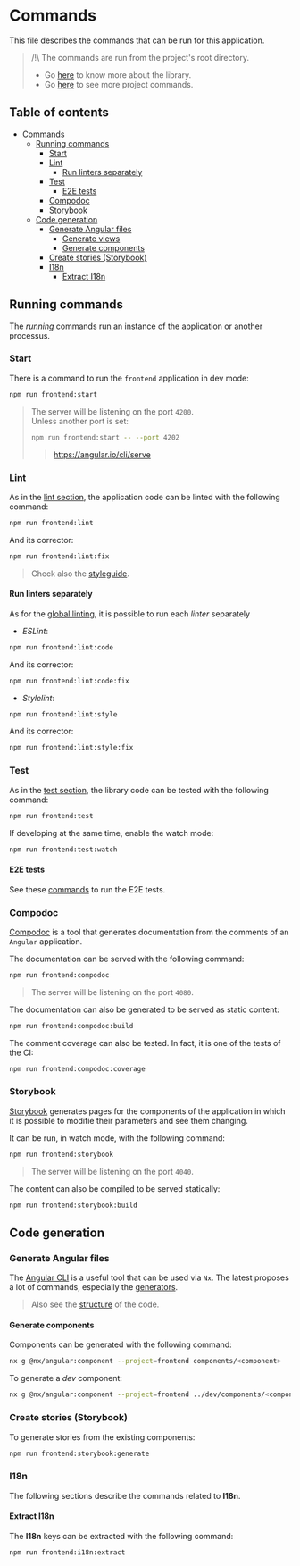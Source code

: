# Commands

This file describes the commands that can be run for this application.

> /!\ The commands are run from the project's root directory.
>
> - Go [here](../README.md) to know more about the library.
> - Go [here](../../../docs/commands.md) to see more project commands.

## Table of contents

<!-- TOC -->
- [Commands](#commands)
  - [Running commands](#running-commands)
    - [Start](#start)
    - [Lint](#lint)
      - [Run linters separately](#run-linters-separately)
    - [Test](#test)
      - [E2E tests](#e2e-tests)
    - [Compodoc](#compodoc)
    - [Storybook](#storybook)
  - [Code generation](#code-generation)
    - [Generate Angular files](#generate-angular-files)
      - [Generate views](#generate-views)
      - [Generate components](#generate-components)
    - [Create stories (Storybook)](#create-stories-storybook)
    - [I18n](#i18n)
      - [Extract I18n](#extract-i18n)
<!-- TOC -->

## Running commands

The _running_ commands run an instance of the application or another processus.

### Start

There is a command to run the `frontend` application in dev mode:

```bash
npm run frontend:start
```

> The server will be listening on the port `4200`.  
> Unless another port is set:
>
> ```bash
> npm run frontend:start -- --port 4202
> ```
>
> > <https://angular.io/cli/serve>

### Lint

As in the [lint section](../../../docs/commands.md#lint),
the application code can be linted with the following command:

```bash
npm run frontend:lint
```

And its corrector:

```bash
npm run frontend:lint:fix
```

> Check also the [styleguide](./styleguide.md).

#### Run linters separately

As for the [global linting](../../../docs/commands.md#lint),
it is possible to run each _linter_ separately

- _ESLint_:

```bash
npm run frontend:lint:code
```

And its corrector:

```bash
npm run frontend:lint:code:fix
```

- _Stylelint_:

```bash
npm run frontend:lint:style
```

And its corrector:

```bash
npm run frontend:lint:style:fix
```

### Test

As in the [test section](../../../docs/commands.md#test),
the library code can be tested with the following command:

```bash
npm run frontend:test
```

If developing at the same time, enable the watch mode:

```bash
npm run frontend:test:watch
```

#### E2E tests

See these [commands](../../frontend-e2e/docs/commands.md#tests) to run the E2E tests.

### Compodoc

[Compodoc](https://compodoc.app/) is a tool
that generates documentation from the comments of an `Angular` application.

The documentation can be served with the following command:

```bash
npm run frontend:compodoc
```

> The server will be listening on the port `4080`.

The documentation can also be generated to be served as static content:

```bash
npm run frontend:compodoc:build
```

The comment coverage can also be tested.
In fact, it is one of the tests of the CI:

```bash
npm run frontend:compodoc:coverage
```

### Storybook

[Storybook](https://storybook.js.org/) generates pages for the components of the application
in which it is possible to modifie their parameters and see them changing.

It can be run, in watch mode, with the following command:

```bash
npm run frontend:storybook
```

> The server will be listening on the port `4040`.

The content can also be compiled to be served statically:

```bash
npm run frontend:storybook:build
```

## Code generation

### Generate Angular files

The [Angular CLI](https://angular.io/cli) is a useful tool
that can be used via `Nx`.
The latest proposes a lot of commands,
especially the [generators](https://nx.dev/packages/angular/generators).

> Also see the [structure](./styleguide.md#structure) of the code.

#### Generate components

Components can be generated with the following command:

```bash
nx g @nx/angular:component --project=frontend components/<component>
```

To generate a _dev_ component:

```bash
nx g @nx/angular:component --project=frontend ../dev/components/<component>
```

### Create stories (Storybook)

To generate stories from the existing components:

```bash
npm run frontend:storybook:generate
```

### I18n

The following sections describe the commands related to **I18n**.

#### Extract I18n

The **I18n** keys can be extracted with the following command:

```bash
npm run frontend:i18n:extract
```
